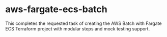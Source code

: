 # aws-fargate-ecs-batch
This completes the requested task of creating the AWS Batch with Fargate ECS Terraform project with modular steps and mock testing support.
